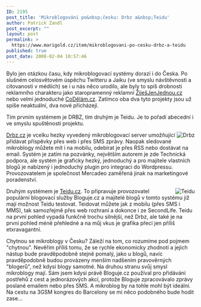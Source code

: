 ```yaml
---
ID: 2195
post_title: 'Mikroblogování po&nbsp;česku: Drbz a&nbsp;Teidu'
author: Patrick Zandl
post_excerpt: ""
layout: post
permalink: >
  https://www.marigold.cz/item/mikroblogovani-po-cesku-drbz-a-teidu
published: true
post_date: 2008-02-04 10:57:46
---
```

Bylo jen otázkou času, kdy mikroblogovací systémy dorazí i do Česka. Po slušném celosvětovém úspěchu Twitteru a Jaiku (ve smyslu návštěvnosti a citovanosti v médiích) se i u nás něco urodilo, ale byly to spíš drobnosti reklamního charakteru jako staropramenný reklamní <a href="http://www.zijesjenjednou.cz">ŽiješJenJednou.cz</a> nebo velmi jednoduché <a href="http://www.codelam.cz">CoDělám.cz</a>. Zatímco oba dva tyto projekty jsou už spíše neaktuální, dva nové přicházejí.
<!--more-->
Tím prvním systémem je DRBZ, tím druhým je Teidu. Je to pořadí abecední i ve smyslu spuštěnosti projektu. 

<a class="imagelink" href="http://www.marigold.cz/wp-content/uploads/picture-141.png" title="Drbz"><img id="image2196" src="http://www.marigold.cz/wp-content/uploads/picture-141.thumbnail.png" alt="Drbz" align="right" /></a>
<a href="http://www.drbz.cz">Drbz.cz</a> je vcelku hezky vyvedený mikroblogovací server umožňující přidávat příspěvky přes web i přes SMS zprávy. Naopak sledované mikroblogy můžete mít i na mobilu, odebírat je přes RSS nebo dostávat na email. Systém je zatím na pozvánky, největším autorem je zde Technická podpora, ale systém je graficky hezký, jednoduchý a pro majitele vlastních blogů je nabízený i jednoduchý plugin pro integraci do Wordpressu. Provozovatelem je společnost Mercadeo zaměřená jinak na marketingové poradenství. 

<a class="imagelink" href="http://www.marigold.cz/wp-content/uploads/picture-13.png" title="Teidu"><img id="image2197" src="http://www.marigold.cz/wp-content/uploads/picture-13.thumbnail.png" alt="Teidu" align="right" /></a>Druhým systémem je <a href="http://www.teidu.cz">Teidu.cz</a>. To připravuje provozovatel populární blogovací služby Bloguje.cz a majitelé blogů v tomto systému již mají možnost Teidu testovat. Teidovat můžete jak z mobilu (přes SMS i MMS), tak samozřejmě přes web rozhraní a dokonce i ze SecondLife. Teidu na první pohled vypadá funkčně trochu silnější, než Drbz, ale také je na první pohled méně přehledné a na můj vkus je grafika přeci jen příliš etxravagantní. 

Chytnou se mikroblogy v Česku? Záleží na tom, co rozumíme pod pojmem "chytnou". Nevěřím příliš tomu, že se rychle ekonomicky zhodnotí a jejich nástup bude pravděpodobně stejně pomalý, jako u blogů, navíc pravděpodobně budou provázeny menším nadšením pravověrných "blogerů", než kdysi blogy samotné. Na druhou stranu svůj smysl mikroblogy mají. Sám jsem kdysi právě Bloguje.cz používal pro přidávání postřehů z cest a jednorázových akcí, protože Bloguje zpracovávalo zprávy poslané emailem nebo přes SMS. A mikroblog by na tohle mohl být ideální. Na cestu na 3GSM kongres do Barcelony se mi něco podobného bude hodit zase...